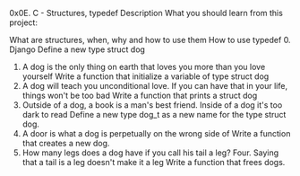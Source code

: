 0x0E. C - Structures, typedef
Description
What you should learn from this project:

What are structures, when, why and how to use them
How to use typedef
0. Django
Define a new type struct dog
1. A dog is the only thing on earth that loves you more than you love yourself
Write a function that initialize a variable of type struct dog
2. A dog will teach you unconditional love. If you can have that in your life, things won't be too bad
Write a function that prints a struct dog
3. Outside of a dog, a book is a man's best friend. Inside of a dog it's too dark to read
Define a new type dog_t as a new name for the type struct dog.
4. A door is what a dog is perpetually on the wrong side of
Write a function that creates a new dog.
5. How many legs does a dog have if you call his tail a leg? Four. Saying that a tail is a leg doesn't make it a leg
Write a function that frees dogs.
